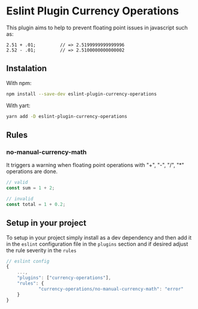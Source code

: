 # Eslint Plugin Currency Operations

This plugin aims to help to prevent floating point issues in javascript such as:

```
2.51 + .01;         // => 2.5199999999999996
2.52 - .01;         // => 2.5100000000000002
```

## Instalation

With npm:

```bash
npm install --save-dev eslint-plugin-currency-operations
```

With yart:

```bash
yarn add -D eslint-plugin-currency-operations
```

## Rules

### no-manual-currency-math

It triggers a warning when floating point operations with "+", "-", "/", "\*" operations are done.

```javascript
// valid
const sum = 1 + 2;

// invalid
const total = 1 + 0.2;
```

## Setup in your project

To setup in your project simply install as a dev dependency and then add it in the `eslint` configuration file in the `plugins` section and if desired adjust the rule severity in the `rules`

```javascript
// eslint config
{
    ...,
    "plugins": ["currency-operations"],
    "rules": {
            "currency-operations/no-manual-currency-math": "error"
    }
}
```
